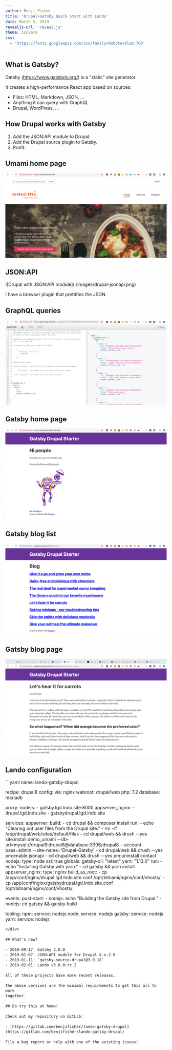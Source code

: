```yaml
---
author: Benji Fisher
title: 'Drupal+Gatsby Quick Start with Lando'
date: March 5, 2019
revealjs-url: 'reveal.js'
theme: isovera
css:
  - 'https://fonts.googleapis.com/css?family=Roboto+Slab:700'
---
```


## What is Gatsby?

Gatsby (https://www.gatsbyjs.org/) is a "static" site generator.

It creates a high-performance React app based on sources:

- Files: HTML, Markdown, JSON, ...
- Anything it can query with GraphQL
- Drupal, WordPress, ...

## How Drupal works with Gatsby

1. Add the JSON:API module to Drupal.
1. Add the Drupal source plugin to Gatsby.
1. Profit.

## Umami home page

![Drupal home page (Umami demo install)](./images/drupal-umami.png)

## JSON:API

<div style="max-height: 500px; overflow: scroll">
![Drupal with JSON:API module](./images/drupal-jsonapi.png)
</div>

I have a browser plugin that prettifies the JSON.

## GraphQL queries

![GraphQL queries from Gatsby develop](./images/gatsby-graphql.png)

## Gatsby home page

![Gatsby default starter page](./images/gatsby-home.png)

## Gatsby blog list

![Bare blog list in Gatsby](./images/gatsby-blog-list.png)

## Gatsby blog page

![Bare blog post in Gatsby](./images/gatsby-carrots.png)

## Lando configuration

<div style="background: white">
```yaml
name: lando-gatsby-drupal

recipe: drupal8
config:
  via: nginx
  webroot: drupal/web
  php: 7.2
  database: mariadb

proxy:
  nodejs:
    - gatsby.lgd.lndo.site:8000
  appserver_nginx:
    - drupal.lgd.lndo.site
    - gatsbydrupal.lgd.lndo.site

services:
  appserver:
    build:
      - cd drupal && composer install
    run:
      - echo "Clearing out user files from the Drupal site."
      - rm -rf /app/drupal/web/sites/default/files
      - cd drupal/web && drush --yes site:install demo_umami --db-url=mysql://drupal8:drupal8@database:3306/drupal8 --account-pass=admin --site-name='Drupal-Gatsby'
      - cd drupal/web && drush --yes pm:enable jsonapi
      - cd drupal/web && drush --yes pm:uninstall contact
  nodejs:
    type: node
    ssl: true
    globals:
      gatsby-cli: "latest"
      yarn: "1.13.0"
    run:
      - echo "Installing Gatsby with yarn."
      - cd gatsby && yarn install
  appserver_nginx:
    type: nginx
    build_as_root:
      - cp /app/conf/nginx/drupal.lgd.lndo.site.conf /opt/bitnami/nginx/conf/vhosts/.
      - cp /app/conf/nginx/gatsbydrupal.lgd.lndo.site.conf /opt/bitnami/nginx/conf/vhosts/.

events:
  post-start:
    - nodejs: echo "Building the Gatsby site from Drupal."
    - nodejs: cd gatsby && gatsby build

tooling:
  npm:
    service: nodejs
  node:
    service: nodejs
  gatsby:
    service: nodejs
  yarn:
    service: nodejs
```
</div>

## What's new?

- 2018-09-17: Gatsby 2.0.0
- 2019-01-07: JSON:API module for Drupal 8.x-2.0
- 2019-01-11: `gatsby-source-drupal@3.0.18`
- 2019-02-01: Lando v3.0.0-rc.2

All of these projects have more recent releases.

The above versions are the minimal requirements to get this all to work
together.

## Do try this at home!

Check out my repository on GitLab:

- [https://gitlab.com/benjifisher/lando-gatsby-drupal](https://gitlab.com/benjifisher/lando-gatsby-drupal)

File a bug report or help with one of the existing issues!
